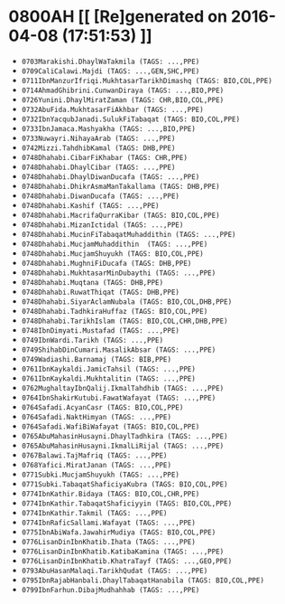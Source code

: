# 0800AH [[ [Re]generated on 2016-04-08 (17:51:53) ]]

* `0703Marakishi.DhaylWaTakmila (TAGS: ...,PPE)`
* `0709CaliCalawi.Majdi (TAGS: ...,GEN,SHC,PPE)`
* `0711IbnManzurIfriqi.MukhtasarTarikhDimashq (TAGS: BIO,COL,PPE)`
* `0714AhmadGhibrini.CunwanDiraya (TAGS: ...,BIO,PPE)`
* `0726Yunini.DhaylMiratZaman (TAGS: CHR,BIO,COL,PPE)`
* `0732AbuFida.MukhtasarFiAkhbar (TAGS: ...,PPE)`
* `0732IbnYacqubJanadi.SulukFiTabaqat (TAGS: BIO,COL,PPE)`
* `0733IbnJamaca.Mashyakha (TAGS: ...,BIO,PPE)`
* `0733Nuwayri.NihayaArab (TAGS: ...,PPE)`
* `0742Mizzi.TahdhibKamal (TAGS: DHB,PPE)`
* `0748Dhahabi.CibarFiKhabar (TAGS: CHR,PPE)`
* `0748Dhahabi.DhaylCibar (TAGS: ...,PPE)`
* `0748Dhahabi.DhaylDiwanDucafa (TAGS: ...,PPE)`
* `0748Dhahabi.DhikrAsmaManTakallama (TAGS: DHB,PPE)`
* `0748Dhahabi.DiwanDucafa (TAGS: ...,PPE)`
* `0748Dhahabi.Kashif (TAGS: ...,PPE)`
* `0748Dhahabi.MacrifaQurraKibar (TAGS: BIO,COL,PPE)`
* `0748Dhahabi.MizanIctidal (TAGS: ...,PPE)`
* `0748Dhahabi.MucinFiTabaqatMuhaddithin (TAGS: ...,PPE)`
* `0748Dhahabi.MucjamMuhaddithin  (TAGS: ...,PPE)`
* `0748Dhahabi.MucjamShuyukh (TAGS: BIO,COL,PPE)`
* `0748Dhahabi.MughniFiDucafa (TAGS: DHB,PPE)`
* `0748Dhahabi.MukhtasarMinDubaythi (TAGS: ...,PPE)`
* `0748Dhahabi.Muqtana (TAGS: DHB,PPE)`
* `0748Dhahabi.RuwatThiqat (TAGS: DHB,PPE)`
* `0748Dhahabi.SiyarAclamNubala (TAGS: BIO,COL,DHB,PPE)`
* `0748Dhahabi.TadhkiraHuffaz (TAGS: BIO,COL,PPE)`
* `0748Dhahabi.TarikhIslam (TAGS: BIO,COL,CHR,DHB,PPE)`
* `0748IbnDimyati.Mustafad (TAGS: ...,PPE)`
* `0749IbnWardi.Tarikh (TAGS: ...,PPE)`
* `0749ShihabDinCumari.MasalikAbsar (TAGS: ...,PPE)`
* `0749Wadiashi.Barnamaj (TAGS: BIB,PPE)`
* `0761IbnKaykaldi.JamicTahsil (TAGS: ...,PPE)`
* `0761IbnKaykaldi.Mukhtalitin (TAGS: ...,PPE)`
* `0762MughaltayIbnQalij.IkmalTahdhib (TAGS: ...,PPE)`
* `0764IbnShakirKutubi.FawatWafayat (TAGS: ...,PPE)`
* `0764Safadi.AcyanCasr (TAGS: BIO,COL,PPE)`
* `0764Safadi.NaktHimyan (TAGS: ...,PPE)`
* `0764Safadi.WafiBiWafayat (TAGS: BIO,COL,PPE)`
* `0765AbuMahasinHusayni.DhaylTadhkira (TAGS: ...,PPE)`
* `0765AbuMahasinHusayni.IkmalLiRijal (TAGS: ...,PPE)`
* `0767Balawi.TajMafriq (TAGS: ...,PPE)`
* `0768Yafici.MiratJanan (TAGS: ...,PPE)`
* `0771Subki.MucjamShuyukh (TAGS: ...,PPE)`
* `0771Subki.TabaqatShaficiyaKubra (TAGS: BIO,COL,PPE)`
* `0774IbnKathir.Bidaya (TAGS: BIO,COL,CHR,PPE)`
* `0774IbnKathir.TabaqatShaficiyyin (TAGS: BIO,COL,PPE)`
* `0774IbnKathir.Takmil (TAGS: ...,PPE)`
* `0774IbnRaficSallami.Wafayat (TAGS: ...,PPE)`
* `0775IbnAbiWafa.JawahirMudiya (TAGS: BIO,COL,PPE)`
* `0776LisanDinIbnKhatib.Ihata (TAGS: ...,PPE)`
* `0776LisanDinIbnKhatib.KatibaKamina (TAGS: ...,PPE)`
* `0776LisanDinIbnKhatib.KhatraTayf (TAGS: ...,GEO,PPE)`
* `0793AbuHasanMalaqi.TarikhQudat (TAGS: ...,PPE)`
* `0795IbnRajabHanbali.DhaylTabaqatHanabila (TAGS: BIO,COL,PPE)`
* `0799IbnFarhun.DibajMudhahhab (TAGS: ...,PPE)`
